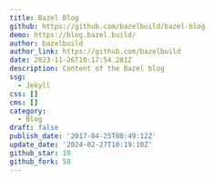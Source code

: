 ```yaml
---
title: Bazel Blog
github: https://github.com/bazelbuild/bazel-blog
demo: https://blog.bazel.build/
author: bazelbuild
author_link: https://github.com/bazelbuild
date: 2023-11-26T10:17:54.281Z
description: Content of the Bazel blog
ssg:
  - Jekyll
css: []
cms: []
category:
  - Blog
draft: false
publish_date: '2017-04-25T08:49:12Z'
update_date: '2024-02-27T10:19:10Z'
github_star: 19
github_fork: 58
---
```

